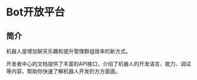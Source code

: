 # Bot开放平台

## 简介

机器人是增加聊天乐趣和提升管理群组效率的新方式。

开发者中心的文档提供了丰富的API接口，介绍了机器人的开发语言、能力、调试等内容，帮助你快速了解机器人开发的方方面面。
